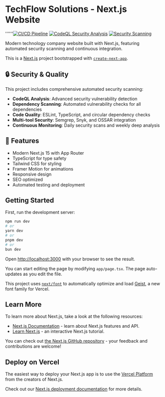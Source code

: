 # TechFlow Solutions - Next.js Website


''''''[![CI/CD Pipeline](https://github.com/Baragji/TechFlows/actions/workflows/ci.yml/badge.svg)](https://github.com/Baragji/TechFlows/actions/workflows/ci.yml)
[![CodeQL Security Analysis](https://github.com/Baragji/TechFlows/actions/workflows/codeql.yml/badge.svg)](https://github.com/Baragji/TechFlows/actions/workflows/codeql.yml)
[![Security Scanning](https://github.com/Baragji/TechFlows/actions/workflows/security.yml/badge.svg)](https://github.com/Baragji/TechFlows/actions/workflows/security.yml)

Modern technology company website built with Next.js, featuring automated security scanning and continuous integration.

This is a [Next.js](https://nextjs.org) project bootstrapped with [`create-next-app`](https://nextjs.org/docs/app/api-reference/cli/create-next-app).

## 🔒 Security & Quality

This project includes comprehensive automated security scanning:

- **CodeQL Analysis**: Advanced security vulnerability detection
- **Dependency Scanning**: Automated vulnerability checks for all dependencies  
- **Code Quality**: ESLint, TypeScript, and circular dependency checks
- **Multi-tool Security**: Semgrep, Snyk, and OSSAR integration
- **Continuous Monitoring**: Daily security scans and weekly deep analysis

## 🚀 Features

- Modern Next.js 15 with App Router
- TypeScript for type safety
- Tailwind CSS for styling
- Framer Motion for animations
- Responsive design
- SEO optimized
- Automated testing and deployment

## Getting Started

First, run the development server:

```bash
npm run dev
# or
yarn dev
# or
pnpm dev
# or
bun dev
```

Open [http://localhost:3000](http://localhost:3000) with your browser to see the result.

You can start editing the page by modifying `app/page.tsx`. The page auto-updates as you edit the file.

This project uses [`next/font`](https://nextjs.org/docs/app/building-your-application/optimizing/fonts) to automatically optimize and load [Geist](https://vercel.com/font), a new font family for Vercel.

## Learn More

To learn more about Next.js, take a look at the following resources:

- [Next.js Documentation](https://nextjs.org/docs) - learn about Next.js features and API.
- [Learn Next.js](https://nextjs.org/learn) - an interactive Next.js tutorial.

You can check out [the Next.js GitHub repository](https://github.com/vercel/next.js) - your feedback and contributions are welcome!

## Deploy on Vercel

The easiest way to deploy your Next.js app is to use the [Vercel Platform](https://vercel.com/new?utm_medium=default-template&filter=next.js&utm_source=create-next-app&utm_campaign=create-next-app-readme) from the creators of Next.js.

Check out our [Next.js deployment documentation](https://nextjs.org/docs/app/building-your-application/deploying) for more details.
